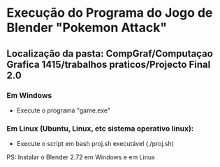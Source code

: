 # Execução do  Programa do Jogo de Blender "Pokemon Attack"

## Localização da pasta: CompGraf/Computaçao Grafica 1415/trabalhos praticos/Projecto Final 2.0

### Em Windows

- Execute o programa "game.exe"

### Em Linux (Ubuntu, Linux, etc sistema operativo linux):

- Execute o script em bash proj.sh executável (./proj.sh)


PS: Instalar o Blender 2.72 em Windows e em Linux


